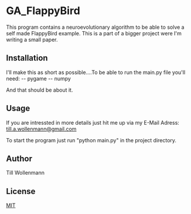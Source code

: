# GA_FlappyBird

This program contains a neuroevolutionary algorithm to be able to solve a self made FlappyBird example.
This is a part of a bigger project were I'm writing a small paper. 

## Installation

I'll make this as short as possible....To be able to run the main.py file you'll need:
-- pygame
-- numpy

And that should be about it.

## Usage

If you are intressted in more details just hit me up via my E-Mail Adress: till.a.wollenmann@gmail.com

To start the program just run "python main.py" in the project directory. 

## Author
Till Wollenmann


## License
[MIT](https://choosealicense.com/licenses/mit/)
